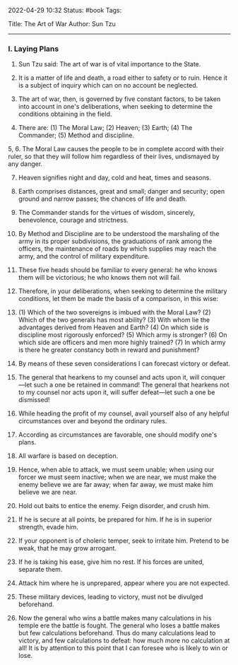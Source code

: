 2022-04-29 10:32
Status: #book
Tags: 

Title: The Art of War
Author: Sun Tzu

---
### I. Laying Plans
1. Sun Tzu said: The art of war is of vital importance to the State.

2. It is a matter of life and death, a road either to safety or to ruin. Hence it is a subject of inquiry which can on no account be neglected.

3. The art of war, then, is governed by five constant factors, to be taken into account in one's deliberations, when seeking to determine the conditions obtaining in the field.

4. There are: (1) The Moral Law; (2) Heaven; (3) Earth; (4) The Commander; (5) Method and discipline.

5, 6. The Moral Law causes the people to be in complete accord with their ruler,  so that they will follow him regardless of their lives, undismayed by any danger.

7. Heaven signifies night and day, cold and heat, times and seasons.

8. Earth comprises distances, great and small; danger and security; open ground and narrow passes; the chances of life and death.

9. The Commander stands for the virtues of wisdom, sincerely, benevolence, courage and strictness.

10. By Method and Discipline are to be understood the marshaling of the army in its proper subdivisions, the graduations of rank among the officers, the maintenance of roads by which supplies may reach the army, and the control of military expenditure.

11. These five heads should be familiar to every general: he who knows them will be victorious; he who knows them not will fail.

12. Therefore, in your deliberations, when seeking to determine the military conditions, let them be made the basis of a comparison, in this wise:

13. (1) Which of the two sovereigns is imbued with the Moral Law?
    (2) Which of the two generals has most ability?
    (3) With whom lie the advantages derived from Heaven and Earth?
    (4) On which side is discipline most rigorously enforced?
    (5) Which army is stronger?
    (6) On which side are officers and men more highly trained?
    (7) In which army is there he greater constancy both in reward and punishment?

14. By means of these seven considerations I can forecast victory or defeat.

15. The general that hearkens to my counsel and acts upon it, will conquer—let such a one be retained in command! The general that hearkens not to my counsel nor acts upon it, will suffer defeat—let such a one be dismissed!

16. While heading the profit of my counsel, avail yourself also of any helpful circumstances over and beyond the ordinary rules.

17. According as circumstances are favorable, one should modify one's plans.

18. All warfare is based on deception.

19. Hence, when able to attack, we must seem unable; when using our forcer we must seem inactive; when we are near, we must make the enemy believe we are far away; when far away, we must make him believe we are near.

20. Hold out baits to entice the enemy. Feign disorder, and crush him.

21. If he is secure at all points, be prepared for him. If he is in superior strength, evade him.

22. If your opponent is of choleric temper, seek to irritate him. Pretend to be weak, that he may grow arrogant.

23. If he is taking his ease, give him no rest. If his forces are united, separate them.

24. Attack him where he is unprepared, appear where you are not expected.

25. These military devices, leading to victory, must not be divulged beforehand.

26. Now the general who wins a battle makes many calculations in his temple ere the battle is fought. The general who loses a battle makes but  few calculations beforehand. Thus do many calculations lead to victory, and few calculations to defeat: how much more no calculation at all! It is by attention to this point that I can foresee who is likely to win or lose.